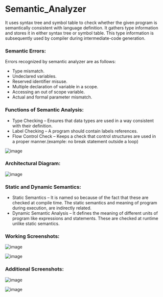 # Semantic_Analyzer

It uses syntax tree and symbol table to check whether the given program is semantically consistent with language definition. It gathers type information and stores it in either syntax tree or symbol table. This type information is subsequently used by compiler during intermediate-code generation.

### Semantic Errors:

Errors recognized by semantic analyzer are as follows:
* Type mismatch.
* Undeclared variables.
* Reserved identifier misuse.
* Multiple declaration of variable in a scope.
* Accessing an out of scope variable.
* Actual and formal parameter mismatch.

### Functions of Semantic Analysis:

* Type Checking – Ensures that data types are used in a way consistent with their definition.
* Label Checking – A program should contain labels references.
* Flow Control Check – Keeps a check that control structures are used in a proper manner.(example: no break statement outside a loop)

![image](https://user-images.githubusercontent.com/97080055/235754439-c8f59f6e-211d-4bf3-ad88-378427765c82.png)


### Architectural Diagram:

![image](https://user-images.githubusercontent.com/97080055/235754522-ad137423-1061-4c76-acfa-b7b2a06b616e.png)

### Static and Dynamic Semantics:
* Static Semantics – It is named so because of the fact that these are checked at compile time. The static semantics and meaning of program during execution, are indirectly related.
* Dynamic Semantic Analysis – It defines the meaning of different units of program like expressions and statements. These are checked at runtime unlike static semantics.

### Working Screenshots:

![image](https://user-images.githubusercontent.com/97080055/236691504-1bd6e717-819d-4c4b-9413-3a17132b4fe7.png)

![image](https://user-images.githubusercontent.com/97080055/236691535-14e06988-7b26-49ed-b218-d23e19d41396.png)

### Additional Screenshots:

![image](https://user-images.githubusercontent.com/97080055/236691627-f89c4997-fa62-4126-80ed-ff7a76ed5fde.png)

![image](https://user-images.githubusercontent.com/97080055/236691636-881b08f4-a23e-4838-8b9f-cbdbf009df53.png)

